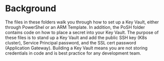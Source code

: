 # Background
The files in these folders walk you through how to set up a Key Vault, either through PowerShel or an ARM Template. In addition, the PoSH folder contains code on how to place a secret into your Key Vault. The purpose of these files is to stand up a Key Vault and add the public SSH key (K8s cluster), Service Principal password, and the SSL cert password (Application Gateway). Building a Key Vault means you are not storing credentials in code and is best practice for any development team.

